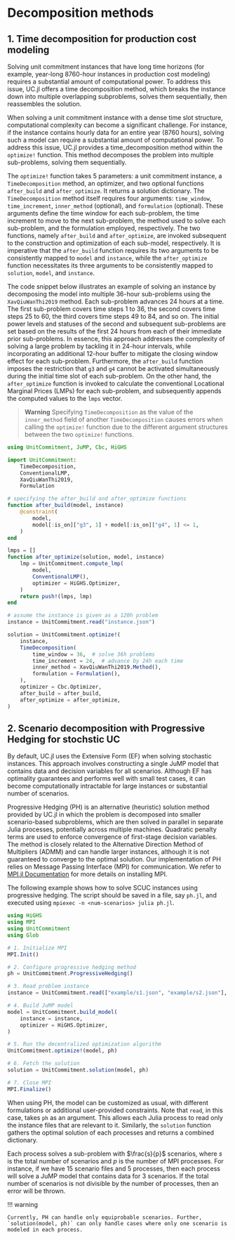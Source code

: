 # Decomposition methods

## 1. Time decomposition for production cost modeling

Solving unit commitment instances that have long time horizons (for example, year-long 8760-hour instances in production cost modeling) requires a substantial amount of computational power. To address this issue, UC.jl offers a time decomposition method, which breaks the instance down into multiple overlapping subproblems, solves them sequentially, then reassembles the solution.

When solving a unit commitment instance with a dense time slot structure, computational complexity can become a significant challenge. For instance, if the instance contains hourly data for an entire year (8760 hours), solving such a model can require a substantial amount of computational power. To address this issue, UC.jl provides a time_decomposition method within the `optimize!` function. This method decomposes the problem into multiple sub-problems, solving them sequentially.

The `optimize!` function takes 5 parameters: a unit commitment instance, a `TimeDecomposition` method, an optimizer, and two optional functions `after_build` and `after_optimize`. It returns a solution dictionary. The `TimeDecomposition` method itself requires four arguments: `time_window`, `time_increment`, `inner_method` (optional), and `formulation` (optional). These arguments define the time window for each sub-problem, the time increment to move to the next sub-problem, the method used to solve each sub-problem, and the formulation employed, respectively. The two functions, namely `after_build` and `after_optimize`, are invoked subsequent to the construction and optimization of each sub-model, respectively. It is imperative that the `after_build` function requires its two arguments to be consistently mapped to `model` and `instance`, while the `after_optimize` function necessitates its three arguments to be consistently mapped to `solution`, `model`, and `instance`.

The code snippet below illustrates an example of solving an instance by decomposing the model into multiple 36-hour sub-problems using the `XavQiuWanThi2019` method. Each sub-problem advances 24 hours at a time. The first sub-problem covers time steps 1 to 36, the second covers time steps 25 to 60, the third covers time steps 49 to 84, and so on. The initial power levels and statuses of the second and subsequent sub-problems are set based on the results of the first 24 hours from each of their immediate prior sub-problems. In essence, this approach addresses the complexity of solving a large problem by tackling it in 24-hour intervals, while incorporating an additional 12-hour buffer to mitigate the closing window effect for each sub-problem. Furthermore, the `after_build` function imposes the restriction that `g3` and `g4` cannot be activated simultaneously during the initial time slot of each sub-problem. On the other hand, the `after_optimize` function is invoked to calculate the conventional Locational Marginal Prices (LMPs) for each sub-problem, and subsequently appends the computed values to the `lmps` vector.

> **Warning**
> Specifying `TimeDecomposition` as the value of the `inner_method` field of another `TimeDecomposition` causes errors when calling the `optimize!` function due to the different argument structures between the two `optimize!` functions.

```julia
using UnitCommitment, JuMP, Cbc, HiGHS

import UnitCommitment:
    TimeDecomposition,
    ConventionalLMP,
    XavQiuWanThi2019,
    Formulation

# specifying the after_build and after_optimize functions
function after_build(model, instance)
    @constraint(
        model,
        model[:is_on]["g3", 1] + model[:is_on]["g4", 1] <= 1,
    )
end

lmps = []
function after_optimize(solution, model, instance)
    lmp = UnitCommitment.compute_lmp(
        model,
        ConventionalLMP(),
        optimizer = HiGHS.Optimizer,
    )
    return push!(lmps, lmp)
end

# assume the instance is given as a 120h problem
instance = UnitCommitment.read("instance.json")

solution = UnitCommitment.optimize!(
    instance,
    TimeDecomposition(
        time_window = 36,  # solve 36h problems
        time_increment = 24,  # advance by 24h each time
        inner_method = XavQiuWanThi2019.Method(),
        formulation = Formulation(),
    ),
    optimizer = Cbc.Optimizer,
    after_build = after_build,
    after_optimize = after_optimize,
)
```

## 2. Scenario decomposition with Progressive Hedging for stochstic UC

By default, UC.jl uses the Extensive Form (EF) when solving stochastic instances. This approach involves constructing a single JuMP model that contains data and decision variables for all scenarios. Although EF has optimality guarantees and performs well with small test cases, it can become computationally intractable for large instances or substantial number of scenarios.

Progressive Hedging (PH) is an alternative (heuristic) solution method provided by UC.jl in which the problem is decomposed into smaller scenario-based subproblems, which are then solved in parallel in separate Julia processes, potentially across multiple machines. Quadratic penalty terms are used to enforce convergence of first-stage decision variables. The method is closely related to the Alternative Direction Method of Multipliers (ADMM) and can handle larger instances, although it is not guaranteed to converge to the optimal solution. Our implementation of PH relies on Message Passing Interface (MPI) for communication. We refer to [MPI.jl Documentation](https://github.com/JuliaParallel/MPI.jl) for more details on installing MPI.

The following example shows how to solve SCUC instances using progressive hedging. The script should be saved in a file, say `ph.jl`, and executed using `mpiexec -n <num-scenarios> julia ph.jl`.

```julia
using HiGHS
using MPI
using UnitCommitment
using Glob

# 1. Initialize MPI
MPI.Init()

# 2. Configure progressive hedging method
ph = UnitCommitment.ProgressiveHedging()

# 3. Read problem instance
instance = UnitCommitment.read(["example/s1.json", "example/s2.json"], ph)

# 4. Build JuMP model
model = UnitCommitment.build_model(
    instance = instance,
    optimizer = HiGHS.Optimizer,
)

# 5. Run the decentralized optimization algorithm
UnitCommitment.optimize!(model, ph)

# 6. Fetch the solution
solution = UnitCommitment.solution(model, ph)

# 7. Close MPI
MPI.Finalize()
```

When using PH, the model can be customized as usual, with different formulations or additional user-provided constraints. Note that `read`, in this case, takes `ph` as an argument. This allows each Julia process to read only the instance files that are relevant to it. Similarly, the `solution` function gathers the optimal solution of each processes and returns a combined dictionary.

Each process solves a sub-problem with $\frac{s}{p}$ scenarios, where $s$ is the total number of scenarios and $p$ is the number of MPI processes. For instance, if we have 15 scenario files and 5 processes, then each process will solve a JuMP model that contains data for 3 scenarios. If the total number of scenarios is not divisible by the number of processes, then an error will be thrown.

!!! warning

    Currently, PH can handle only equiprobable scenarios. Further, `solution(model, ph)` can only handle cases where only one scenario is modeled in each process.
